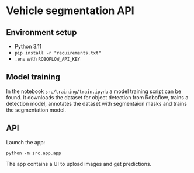 # Vehicle segmentation API

## Environment setup
- Python 3.11
- `pip install -r "requirements.txt"`
- `.env` with `ROBOFLOW_API_KEY`

## Model training
In the notebook `src/training/train.ipynb` a model training script can be found. It downloads the dataset for object detection from Roboflow, trains a detection model, annotates the dataset with segmentaion masks and trains the segmentation model.

## API
Launch the app:

```python -m src.app.app```

The app contains a UI to upload images and get predictions. 

